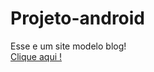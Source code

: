 # Projeto-android
Esse e um site modelo blog!<br>
<a href="https://marhff.github.io/Projeto-android/index.html">Clique aqui ! </a>
